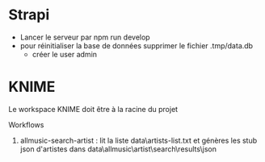 # Strapi

- Lancer le serveur par npm run develop
- pour réinitialiser la base de données supprimer le fichier .tmp/data.db
    - créer le user admin


# KNIME

Le workspace KNIME doit être à la racine du projet

Workflows
1. allmusic-search-artist : lit la liste data\artists-list.txt et génères les stub json d'artistes dans data\allmusic\artist\search\results\json

